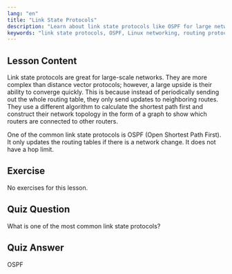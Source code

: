 ```yaml
---
lang: "en"
title: "Link State Protocols"
description: "Learn about link state protocols like OSPF for large networks. Understand their fast convergence and how they update routing tables. Start your Linux networking journey!"
keywords: "link state protocols, OSPF, Linux networking, routing protocols, network topology, beginner"
---
```


## Lesson Content

Link state protocols are great for large-scale networks. They are more complex than distance vector protocols; however, a large upside is their ability to converge quickly. This is because instead of periodically sending out the whole routing table, they only send updates to neighboring routes. They use a different algorithm to calculate the shortest path first and construct their network topology in the form of a graph to show which routers are connected to other routers.

One of the common link state protocols is OSPF (Open Shortest Path First). It only updates the routing tables if there is a network change. It does not have a hop limit.

## Exercise

No exercises for this lesson.

## Quiz Question

What is one of the most common link state protocols?

## Quiz Answer

OSPF
